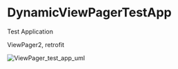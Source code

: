 # DynamicViewPagerTestApp
Test Application

ViewPager2, retrofit

![ViewPager_test_app_uml](https://user-images.githubusercontent.com/43430659/159305310-c63669ec-6705-465f-8933-eeeeded7a8a8.png)
